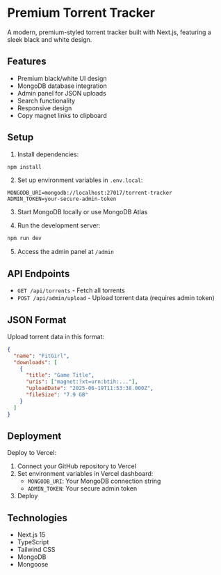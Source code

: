 # Premium Torrent Tracker

A modern, premium-styled torrent tracker built with Next.js, featuring a sleek black and white design.

## Features

- Premium black/white UI design
- MongoDB database integration
- Admin panel for JSON uploads
- Search functionality
- Responsive design
- Copy magnet links to clipboard

## Setup

1. Install dependencies:
```bash
npm install
```

2. Set up environment variables in `.env.local`:
```
MONGODB_URI=mongodb://localhost:27017/torrent-tracker
ADMIN_TOKEN=your-secure-admin-token
```

3. Start MongoDB locally or use MongoDB Atlas

4. Run the development server:
```bash
npm run dev
```

5. Access the admin panel at `/admin`

## API Endpoints

- `GET /api/torrents` - Fetch all torrents
- `POST /api/admin/upload` - Upload torrent data (requires admin token)

## JSON Format

Upload torrent data in this format:

```json
{
  "name": "FitGirl",
  "downloads": [
    {
      "title": "Game Title",
      "uris": ["magnet:?xt=urn:btih:..."],
      "uploadDate": "2025-06-19T11:53:38.000Z",
      "fileSize": "7.9 GB"
    }
  ]
}
```

## Deployment

Deploy to Vercel:

1. Connect your GitHub repository to Vercel
2. Set environment variables in Vercel dashboard:
   - `MONGODB_URI`: Your MongoDB connection string
   - `ADMIN_TOKEN`: Your secure admin token
3. Deploy

## Technologies

- Next.js 15
- TypeScript
- Tailwind CSS
- MongoDB
- Mongoose
